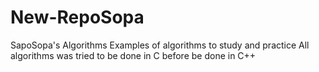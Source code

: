 # New-RepoSopa
SapoSopa's Algorithms
Examples of algorithms to study and practice
All algorithms was tried to be done in C before be done in C++
